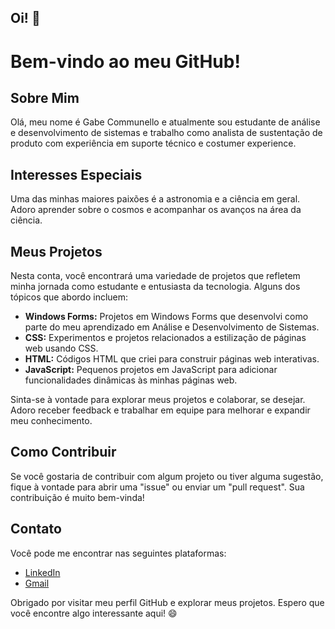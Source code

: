 ## Oi! 👋
# Bem-vindo ao meu GitHub!

## Sobre Mim

Olá, meu nome é Gabe Communello e atualmente sou estudante de análise e desenvolvimento de sistemas e trabalho como analista de sustentação de produto com experiência em suporte técnico e costumer experience.

## Interesses Especiais

Uma das minhas maiores paixões é a astronomia e a ciência em geral. Adoro aprender sobre o cosmos e acompanhar os avanços na área da ciência.

## Meus Projetos

Nesta conta, você encontrará uma variedade de projetos que refletem minha jornada como estudante e entusiasta da tecnologia. Alguns dos tópicos que abordo incluem:

- **Windows Forms:** Projetos em Windows Forms que desenvolvi como parte do meu aprendizado em Análise e Desenvolvimento de Sistemas.
- **CSS:** Experimentos e projetos relacionados a estilização de páginas web usando CSS.
- **HTML:** Códigos HTML que criei para construir páginas web interativas.
- **JavaScript:** Pequenos projetos em JavaScript para adicionar funcionalidades dinâmicas às minhas páginas web.

Sinta-se à vontade para explorar meus projetos e colaborar, se desejar. Adoro receber feedback e trabalhar em equipe para melhorar e expandir meu conhecimento.

## Como Contribuir

Se você gostaria de contribuir com algum projeto ou tiver alguma sugestão, fique à vontade para abrir uma "issue" ou enviar um "pull request". Sua contribuição é muito bem-vinda!

## Contato

Você pode me encontrar nas seguintes plataformas:

- [LinkedIn](https://www.linkedin.com/in/gcommunello)
- [Gmail](mailto:gabcommunello@gmail.com)

Obrigado por visitar meu perfil GitHub e explorar meus projetos. Espero que você encontre algo interessante aqui! 😄
 

